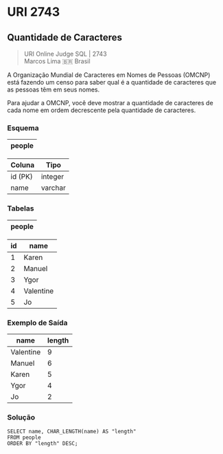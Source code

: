 # URI 2743

## Quantidade de Caracteres

>URI Online Judge SQL | 2743  
>Marcos Lima :brazil: Brasil  

A Organização Mundial de Caracteres em Nomes de Pessoas (OMCNP) está fazendo um censo para saber qual é a quantidade de caracteres que as pessoas têm em seus nomes.  

Para ajudar a OMCNP, você deve mostrar a quantidade de caracteres de cada nome em ordem decrescente pela quantidade de caracteres.  

### Esquema

| people |
| ------ |

| Coluna  | Tipo    |
| ------- | ------- |
| id (PK) | integer |
| name    | varchar |

### Tabelas

| people |
| ------ |

| id  | name      |
| --- | --------- |
| 1   | Karen     |
| 2   | Manuel    |
| 3   | Ygor      |
| 4   | Valentine |
| 5   | Jo        |

### Exemplo de Saída

| name      | length |
| --------- | ------ |
| Valentine | 9      |
| Manuel    | 6      |
| Karen     | 5      |
| Ygor      | 4      |
| Jo        | 2      |

### Solução

```"
SELECT name, CHAR_LENGTH(name) AS "length"
FROM people
ORDER BY "length" DESC;
```
